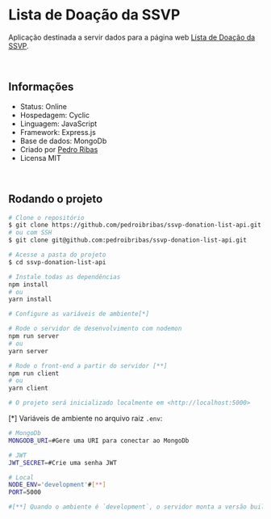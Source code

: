 # Lista de Doação da SSVP

Aplicação destinada a servir dados para a página web [Lista de Doação da SSVP](https://doarssvp.vercel.app).

<br/>

## Informações

- Status: Online
- Hospedagem: Cyclic
- Linguagem: JavaScript
- Framework: Express.js
- Base de dados: MongoDb
- Criado por [Pedro Ribas](https://github.com/pedroibribas)
- Licensa MIT

<br/>

## Rodando o projeto

```bash
# Clone o repositório
$ git clone https://github.com/pedroibribas/ssvp-donation-list-api.git
# ou com SSH
$ git clone git@github.com:pedroibribas/ssvp-donation-list-api.git

# Acesse a pasta do projeto
$ cd ssvp-donation-list-api

# Instale todas as dependências
npm install
# ou
yarn install

# Configure as variáveis de ambiente[*]

# Rode o servidor de desenvolvimento com nodemon
npm run server
# ou
yarn server

# Rode o front-end a partir do servidor [**]
npm run client
# ou
yarn client

# O projeto será inicializado localmente em <http://localhost:5000>
```

[*] Variáveis de ambiente no arquivo raiz `.env`:

```bash
# MongoDb
MONGODB_URI=#Gere uma URI para conectar ao MongoDb

# JWT
JWT_SECRET=#Crie uma senha JWT

# Local
NODE_ENV='development'#[**]
PORT=5000

#[**] Quando o ambiente é `development`, o servidor monta a versão build do front-end.
```
